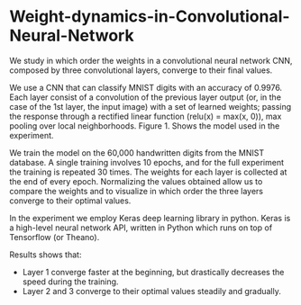 # Weight-dynamics-in-Convolutional-Neural-Network

We study in which order the weights in a convolutional neural network CNN, composed by three convolutional layers, converge to their final values. 

We use a CNN that can classify MNIST digits with an accuracy of 0.9976. Each layer consist of a convolution of the previous layer output (or, in the case of the 1st layer, the input image) with a set of learned weights; passing the response through a rectified linear function (relu(x) = max(x, 0)), max pooling over local neighborhoods. Figure 1. Shows the model used in the experiment. 

We train the model on the 60,000 handwritten digits from the MNIST database. A single training involves 10 epochs, and for the full experiment the training is repeated 30 times. The weights for each layer is collected at the end of every epoch. Normalizing the values obtained allow us to compare the weights and to visualize in which order the three layers converge to their optimal values.

In the experiment we employ Keras deep learning library in python. Keras is a high-level neural network API, written in Python which runs on top of Tensorflow (or Theano).

Results shows that:

-	Layer 1 converge faster at the beginning, but drastically decreases the speed during the training.
-	Layer 2 and 3 converge to their optimal values steadily and gradually.  
